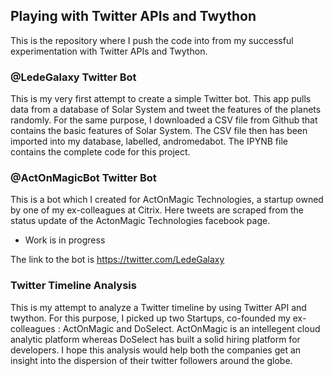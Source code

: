 ## Playing with Twitter APIs and Twython  ##

This is the repository where I push the code into from my successful experimentation with Twitter APIs and Twython.

### @LedeGalaxy Twitter Bot ###

This is my very first attempt to create a simple Twitter bot. This app pulls data from a database of Solar System and tweet the features of the planets randomly.
For the same purpose, I downloaded a CSV file from Github that contains the basic features of Solar System. The CSV file then has been imported into my database, labelled, andromedabot.
The IPYNB file contains the complete code for this project.

### @ActOnMagicBot Twitter Bot ###

This is a bot which I created for ActOnMagic Technologies, a startup owned by one of my ex-colleagues at Citrix. Here tweets are scraped from the status update of the ActonMagic Technologies facebook page. 
- Work is in progress

The link to the bot is https://twitter.com/LedeGalaxy

### Twitter Timeline Analysis ###

This is my attempt to analyze a Twitter timeline by using Twitter API and twython. For this purpose, I picked up two Startups, co-founded my ex-colleagues : ActOnMagic and DoSelect. ActOnMagic is an intellegent cloud analytic platform whereas DoSelect has built a solid hiring platform for developers. I hope this analysis would help both the companies get an insight into the dispersion of their twitter followers around the globe.
